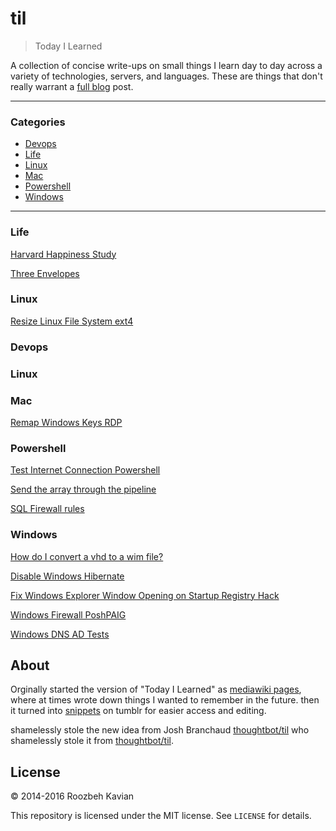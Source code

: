 # til

> Today I Learned

A collection of concise write-ups on small things I learn day to day across a
variety of technologies, servers, and languages. These are things that don't really
warrant a [full blog](https://roozbeh.io) post. 

---

### Categories

* [Devops](#devops)
* [Life](#life)
* [Linux](#linux)
* [Mac](#mac)
* [Powershell](#powershell)
* [Windows](#windows)

---
### Life
[Harvard Happiness Study](life/harvard-happiness-study.md)

[Three Envelopes](life/Prepare_3_Envelopes.md)
### Linux
[Resize Linux File System ext4](linux/resize_linux_filesystem.md)



### Devops
### Linux
### Mac
[Remap Windows Keys RDP](mac/autohotkey.md)

### Powershell
[Test Internet Connection Powershell](powershell/speedtest.md)

[Send the array through the pipeline](powershell/foreach.md)

[SQL Firewall rules](powershell/SQL_Firewall_Rules.md)
### Windows
[How do I convert a vhd to a wim file?](windows/create_wim_image.md)

[Disable Windows Hibernate](windows/hibernate-enable-disable.md)

[Fix Windows Explorer Window Opening on Startup Registry Hack](windows/fix_explorer_windows_startup.md)

[Windows Firewall PoshPAIG](windows/PoshPAIG_Allow_Firewall.md)

[Windows DNS AD Tests](windows/DNS_Server_Diag.md)
## About

Orginally started the version of "Today I Learned" as [mediawiki pages](http://wiki.gqdev.com), where at times wrote down things I wanted to remember in the future. 
then it turned  into [snippets](http://snippets.roozbehk.com/) on tumblr for easier access and editing.

shamelessly stole the new idea from Josh Branchaud [thoughtbot/til](https://github.com/jbranchaud/til) who shamelessly stole it from [thoughtbot/til](https://github.com/thoughtbot/til).

## License

&copy; 2014-2016 Roozbeh Kavian

This repository is licensed under the MIT license. See `LICENSE` for
details.
